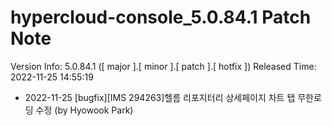 # hypercloud-console_5.0.84.1 Patch Note

Version Info: 5.0.84.1 ([ major ].[ minor ].[ patch ].[ hotfix ])
Released Time: 2022-11-25 14:55:19

- 2022-11-25 [bugfix][IMS 294263]헬름 리포지터리 상세페이지 차트 탭 무한로딩 수정 (by Hyowook Park) 
